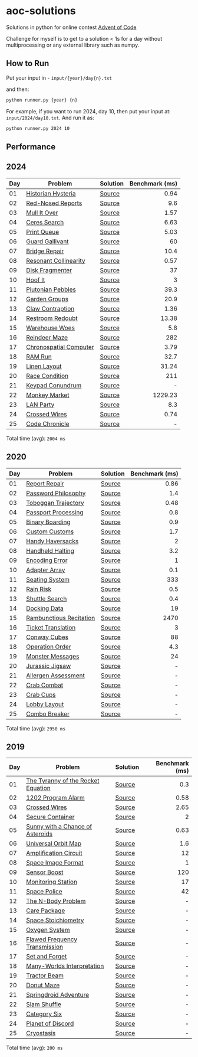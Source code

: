# aoc-solutions
Solutions in python for online contest [Advent of Code](https://adventofcode.com/)

Challenge for myself is to get to a solution < 1s for a day without multiprocessing or any external library such as numpy.

## How to Run

Put your input in - `input/{year}/day{n}.txt`

and then:
```sh
python runner.py {year} {n}
```
For example, if you want to run 2024, day 10, then put your input at: `input/2024/day10.txt`. And run it as:
```sh
python runner.py 2024 10
```


## Performance

## 2024

| Day | Problem | Solution | Benchmark (ms) |
| --- | --- | --- | --: |
| 01 | [Historian Hysteria](https://adventofcode.com/2024/day/1) | [Source](aoc/year2024/day01.py) | 0.94 |
| 02 | [Red-Nosed Reports](https://adventofcode.com/2024/day/2) | [Source](aoc/year2024/day02.py) | 9.6 |
| 03 | [Mull It Over](https://adventofcode.com/2024/day/3) | [Source](aoc/year2024/day03.py) | 1.57 |
| 04 | [Ceres Search](https://adventofcode.com/2024/day/4) | [Source](aoc/year2024/day04.py) | 6.63 |
| 05 | [Print Queue](https://adventofcode.com/2024/day/5) | [Source](aoc/year2024/day05.py) | 5.03 |
| 06 | [Guard Gallivant](https://adventofcode.com/2024/day/6) | [Source](aoc/year2024/day06.py) | 60 |
| 07 | [Bridge Repair](https://adventofcode.com/2024/day/7) | [Source](aoc/year2024/day07.py) | 10.4 |
| 08 | [Resonant Collinearity](https://adventofcode.com/2024/day/8) | [Source](aoc/year2024/day08.py) | 0.57 |
| 09 | [Disk Fragmenter](https://adventofcode.com/2024/day/9) | [Source](aoc/year2024/day09.py) | 37 |
| 10 | [Hoof It](https://adventofcode.com/2024/day/10) | [Source](aoc/year2024/day10.py) | 3 |
| 11 | [Plutonian Pebbles](https://adventofcode.com/2024/day/11) | [Source](aoc/year2024/day11.py) | 39.3 |
| 12 | [Garden Groups](https://adventofcode.com/2024/day/12) | [Source](aoc/year2024/day12.py) | 20.9 |
| 13 | [Claw Contraption](https://adventofcode.com/2024/day/13) | [Source](aoc/year2024/day13.py) | 1.36 |
| 14 | [Restroom Redoubt](https://adventofcode.com/2024/day/14) | [Source](aoc/year2024/day14.py) | 13.38 |
| 15 | [Warehouse Woes](https://adventofcode.com/2024/day/15) | [Source](aoc/year2024/day15.py) | 5.8 |
| 16 | [Reindeer Maze](https://adventofcode.com/2024/day/16) | [Source](aoc/year2024/day16.py) | 282 |
| 17 | [Chronospatial Computer](https://adventofcode.com/2024/day/17) | [Source](aoc/year2024/day17.py) | 3.79 |
| 18 | [RAM Run](https://adventofcode.com/2024/day/18) | [Source](aoc/year2024/day18.py) | 32.7 |
| 19 | [Linen Layout](https://adventofcode.com/2024/day/19) | [Source](aoc/year2024/day19.py) | 31.24 |
| 20 | [Race Condition](https://adventofcode.com/2024/day/20) | [Source](aoc/year2024/day20.py) | 211 |
| 21 | [Keypad Conundrum](https://adventofcode.com/2024/day/21) | [Source](aoc/year2024/day21.py) | - |
| 22 | [Monkey Market](https://adventofcode.com/2024/day/22) | [Source](aoc/year2024/day22.py) | 1229.23 |
| 23 | [LAN Party](https://adventofcode.com/2024/day/23) | [Source](aoc/year2024/day23.py) | 8.3 |
| 24 | [Crossed Wires](https://adventofcode.com/2024/day/24) | [Source](aoc/year2024/day24.py) | 0.74 |
| 25 | [Code Chronicle](https://adventofcode.com/2024/day/25) | [Source](aoc/year2024/day25.py) | - |

Total time (avg): `2004 ms`


## 2020

| Day | Problem | Solution | Benchmark (ms) |
| --- | --- | --- | --: |
| 01 | [Report Repair](https://adventofcode.com/2020/day/1) | [Source](aoc/year2020/day01.py) | 0.86 |
| 02 | [Password Philosophy](https://adventofcode.com/2020/day/2) | [Source](aoc/year2020/day02.py) | 1.4 |
| 03 | [Toboggan Trajectory](https://adventofcode.com/2020/day/3) | [Source](aoc/year2020/day03.py) | 0.48 |
| 04 | [Passport Processing](https://adventofcode.com/2020/day/4) | [Source](aoc/year2020/day04.py) | 0.8 |
| 05 | [Binary Boarding](https://adventofcode.com/2020/day/5) | [Source](aoc/year2020/day05.py) | 0.9 |
| 06 | [Custom Customs](https://adventofcode.com/2020/day/6) | [Source](aoc/year2020/day06.py) | 1.7 |
| 07 | [Handy Haversacks](https://adventofcode.com/2020/day/7) | [Source](aoc/year2020/day07.py) | 2 |
| 08 | [Handheld Halting](https://adventofcode.com/2020/day/8) | [Source](aoc/year2020/day08.py) | 3.2 |
| 09 | [Encoding Error](https://adventofcode.com/2020/day/9) | [Source](aoc/year2020/day09.py) | 1 |
| 10 | [Adapter Array](https://adventofcode.com/2020/day/10) | [Source](aoc/year2020/day10.py) | 0.1 |
| 11 | [Seating System](https://adventofcode.com/2020/day/11) | [Source](aoc/year2020/day11.py) | 333 |
| 12 | [Rain Risk](https://adventofcode.com/2020/day/12) | [Source](aoc/year2020/day12.py) | 0.5 |
| 13 | [Shuttle Search](https://adventofcode.com/2020/day/13) | [Source](aoc/year2020/day13.py) | 0.4 |
| 14 | [Docking Data](https://adventofcode.com/2020/day/14) | [Source](aoc/year2020/day14.py) | 19 |
| 15 | [Rambunctious Recitation](https://adventofcode.com/2020/day/15) | [Source](aoc/year2020/day15.py) | 2470 |
| 16 | [Ticket Translation](https://adventofcode.com/2020/day/16) | [Source](aoc/year2020/day16.py) | 3 |
| 17 | [Conway Cubes](https://adventofcode.com/2020/day/17) | [Source](aoc/year2020/day17.py) | 88 |
| 18 | [Operation Order](https://adventofcode.com/2020/day/18) | [Source](aoc/year2020/day18.py) | 4.3 |
| 19 | [Monster Messages](https://adventofcode.com/2020/day/19) | [Source](aoc/year2020/day19.py) | 24 |
| 20 | [Jurassic Jigsaw](https://adventofcode.com/2020/day/20) | [Source](aoc/year2020/day20.py) | - |
| 21 | [Allergen Assessment](https://adventofcode.com/2020/day/21) | [Source](aoc/year2020/day21.py) | - |
| 22 | [Crab Combat](https://adventofcode.com/2020/day/22) | [Source](aoc/year2020/day22.py) | - |
| 23 | [Crab Cups](https://adventofcode.com/2020/day/23) | [Source](aoc/year2020/day23.py) | - |
| 24 | [Lobby Layout](https://adventofcode.com/2020/day/24) | [Source](aoc/year2020/day24.py) | - |
| 25 | [Combo Breaker](https://adventofcode.com/2020/day/25) | [Source](aoc/year2020/day25.py) | - |

Total time (avg): `2950 ms`


## 2019

| Day | Problem | Solution | Benchmark (ms) |
| --- | --- | --- | --: |
| 01 | [The Tyranny of the Rocket Equation](https://adventofcode.com/2019/day/1) | [Source](aoc/year2019/day01.py) | 0.3 |
| 02 | [1202 Program Alarm](https://adventofcode.com/2019/day/2) | [Source](aoc/year2019/day02.py) | 0.58 |
| 03 | [Crossed Wires](https://adventofcode.com/2019/day/3) | [Source](aoc/year2019/day03.py) | 2.65 |
| 04 | [Secure Container](https://adventofcode.com/2019/day/4) | [Source](aoc/year2019/day04.py) | 2 |
| 05 | [Sunny with a Chance of Asteroids](https://adventofcode.com/2019/day/5) | [Source](aoc/year2019/day05.py) | 0.63 |
| 06 | [Universal Orbit Map](https://adventofcode.com/2019/day/6) | [Source](aoc/year2019/day06.py) | 1.6 |
| 07 | [Amplification Circuit](https://adventofcode.com/2019/day/7) | [Source](aoc/year2019/day07.py) | 12 |
| 08 | [Space Image Format](https://adventofcode.com/2019/day/8) | [Source](aoc/year2019/day08.py) | 1 |
| 09 | [Sensor Boost](https://adventofcode.com/2019/day/9) | [Source](aoc/year2019/day09.py) | 120 |
| 10 | [Monitoring Station](https://adventofcode.com/2019/day/10) | [Source](aoc/year2019/day10.py) | 17 |
| 11 | [Space Police](https://adventofcode.com/2019/day/11) | [Source](aoc/year2019/day11.py) | 42 |
| 12 | [The N-Body Problem](https://adventofcode.com/2019/day/12) | [Source](aoc/year2019/day12.py) | - |
| 13 | [Care Package](https://adventofcode.com/2019/day/13) | [Source](aoc/year2019/day13.py) | - |
| 14 | [Space Stoichiometry](https://adventofcode.com/2019/day/14) | [Source](aoc/year2019/day14.py) | - |
| 15 | [Oxygen System](https://adventofcode.com/2019/day/15) | [Source](aoc/year2019/day15.py) | - |
| 16 | [Flawed Frequency Transmission](https://adventofcode.com/2019/day/16) | [Source](aoc/year2019/day16.py) | - |
| 17 | [Set and Forget](https://adventofcode.com/2019/day/17) | [Source](aoc/year2019/day17.py) | - |
| 18 | [Many-Worlds Interpretation](https://adventofcode.com/2019/day/18) | [Source](aoc/year2019/day18.py) | - |
| 19 | [Tractor Beam](https://adventofcode.com/2019/day/19) | [Source](aoc/year2019/day19.py) | - |
| 20 | [Donut Maze](https://adventofcode.com/2019/day/20) | [Source](aoc/year2019/day20.py) | - |
| 21 | [Springdroid Adventure](https://adventofcode.com/2019/day/21) | [Source](aoc/year2019/day21.py) | - |
| 22 | [Slam Shuffle](https://adventofcode.com/2019/day/22) | [Source](aoc/year2019/day22.py) | - |
| 23 | [Category Six](https://adventofcode.com/2019/day/23) | [Source](aoc/year2019/day23.py) | - |
| 24 | [Planet of Discord](https://adventofcode.com/2019/day/24) | [Source](aoc/year2019/day24.py) | - |
| 25 | [Cryostasis](https://adventofcode.com/2019/day/25) | [Source](aoc/year2019/day25.py) | - |

Total time (avg): `200 ms`
